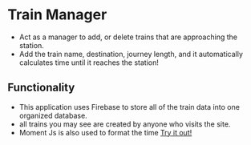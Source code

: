# Train Manager

- Act as a manager to add, or delete trains that are approaching the station.
- Add the train name, destination, journey length, and it automatically calculates time until it reaches the station!


## Functionality   

- This application uses Firebase to store all of the train data into one organized database. 
- all trains you may see are created by anyone who visits the site.
- Moment Js is also used to format the time
[Try it out!]( https://akotu.github.io/Trains/)

